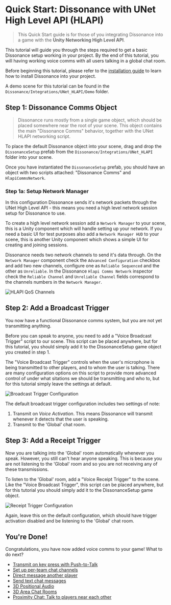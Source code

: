 # Quick Start: Dissonance with UNet High Level API (HLAPI)

> This Quick Start guide is for those of you integrating Dissonance into a game with the **Unity Networking High Level API**.

This tutorial will guide you through the steps required to get a basic Dissonance setup working in your project. By the end of this tutorial, you will having working voice comms with all users talking in a global chat room.

Before beginning this tutorial, please refer to the [installation guide](Getting-Started.md) to learn how to install Dissonance into your project.

A demo scene for this tutorial can be found in the `Dissonance/Integrations/UNet_HLAPI/Demo` folder.

## Step 1: Dissonance Comms Object

> Dissonance runs mostly from a single game object, which should be placed somewhere near the root of your scene. This object contains the main "Dissonance Comms" behavior, together with the UNet HLAPI networking script.

To place the default Dissonance object into your scene, drag and drop the `DissonanceSetup` prefab from the `Dissonance/Integrations/UNet_HLAPI` folder into your scene.

Once you have instantiated the `DissonanceSetup` prefab, you should have an object with two scripts attached: "Dissonance Comms" and `HlapiCommsNetwork`.

### Step 1a: Setup Network Manager

In this configuration Dissonance sends it's network packets through the UNet High Level API - this means you need a high level network session setup for Dissonance to use.

To create a high level network session add a `Network Manager` to your scene, this is a Unity component which will handle setting up your network. If you need a basic UI for test purposes also add a `Network Manager HUD` to your scene, this is another Unity component which shows a simple UI for creating and joining sessions.

Dissonance needs two network channels to send it's data through. On the `Network Manager` component check the `Advanced Configuration` checkbox and add two new channels, configure one as `Reliable Sequenced` and the other as `Unreliable`. In the Dissonance `Hlapi Comms Network` inspector check the `Reliable Channel` and `Unreliable Channel` fields correspond to the channels numbers in the `Network Manager`.

![HLAPI QoS Channels](/images/HLAPI_QoS_Channels.png)

## Step 2: Add a Broadcast Trigger

You now have a functional Dissonance comms system, but you are not yet transmitting anything.

Before you can speak to anyone, you need to add a "Voice Broadcast Trigger" script to our scene. This script can be placed anywhere, but for this tutorial, you should simply add it to the DissonanceSetup game object you created in step 1.

The "Voice Broadcast Trigger" controls when the user's microphone is being transmitted to other players, and to whom the user is talking. There are many configuration options on this script to provide more advanced control of under what sitations we should be transmitting and who to, but for this tutorial simply leave the settings at default.

![Broadcast Trigger Configuration](/images/VoiceBroadcastTrigger_Default.png)

The default broadcast trigger configuration includes two settings of note:
1. Transmit on *Voice Activation*. This means Dissonance will transmit whenever it detects that the user is speaking.
2. Transmit to the 'Global' chat room.

## Step 3: Add a Receipt Trigger

Now you are talking into the 'Global' room automatically whenever you speak. However, you still can't hear anyone speaking. This is because you are not listening to the 'Global' room and so you are not receiving any of these transmissions.

To listen to the 'Global' room, add a "Voice Receipt Trigger" to the scene. Like the "Voice Broadcast Trigger", this script can be placed anywhere, but for this tutorial you should simply add it to the DissonanceSetup game object.

![Receipt Trigger Configuration](/images/VoiceReceiptTrigger_Default.png)

Again, leave this on the default configuration, which should have trigger activation disabled and be listening to the 'Global' chat room.

## You're Done!

Congratulations, you have now added voice comms to your game! What to do next?

* [Transmit on key press with Push-to-Talk](../Tutorials/Push-to-Talk.md)
* [Set up per-team chat channels](../Tutorials/Team-Chat-Rooms.md)
* [Direct message another player](../Tutorials/Direct-Player-Transmit.md)
* [Send text chat messages](../Tutorials/Text-Chat.md)
* [3D Positional Audio](../Tutorials/Position-Tracking.md)
* [3D Area Chat Rooms](../Tutorials/Collider-Chat-Room.md)
* [Proximity Chat: Talk to players near each other](../Tutorials/Proximity-Chat.md)